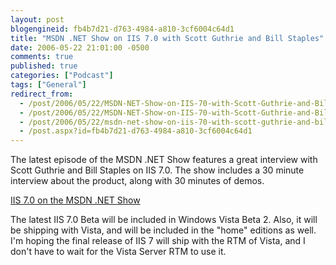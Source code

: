 ```yaml
---
layout: post
blogengineid: fb4b7d21-d763-4984-a810-3cf6004c64d1
title: "MSDN .NET Show on IIS 7.0 with Scott Guthrie and Bill Staples"
date: 2006-05-22 21:01:00 -0500
comments: true
published: true
categories: ["Podcast"]
tags: ["General"]
redirect_from: 
  - /post/2006/05/22/MSDN-NET-Show-on-IIS-70-with-Scott-Guthrie-and-Bill-Staples.aspx
  - /post/2006/05/22/MSDN-NET-Show-on-IIS-70-with-Scott-Guthrie-and-Bill-Staples
  - /post/2006/05/22/msdn-net-show-on-iis-70-with-scott-guthrie-and-bill-staples
  - /post.aspx?id=fb4b7d21-d763-4984-a810-3cf6004c64d1
---
```


The latest episode of the MSDN .NET Show features a great interview with Scott Guthrie and Bill Staples on IIS 7.0. The show includes a 30 minute interview about the product, along with 30 minutes of demos.

<A href="http://weblogs.asp.net/scottgu/archive/2006/05/20/IIS-7.0-on-the-MSDN-.NET-Show.aspx">IIS 7.0 on the MSDN .NET Show</A>

The latest IIS 7.0 Beta will be included in Windows Vista Beta 2. Also, it will be shipping with Vista, and will be included in the "home" editions as well. I'm hoping the final release of IIS 7 will ship with the RTM of Vista, and I don't have to wait for the Vista Server RTM to use it.

